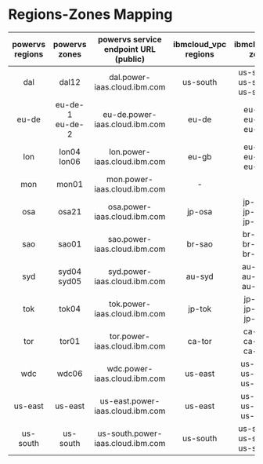 # Regions-Zones Mapping

| powervs regions | powervs zones      | powervs service endpoint URL (public) | ibmcloud_vpc regions | ibmcloud_vpc zones                     | vpc service endpoint URL (public) |
|:---------------:|:------------------:|:-------------------------------------:|:--------------------:|:--------------------------------------:|:---------------------------:|
| dal             | dal12              | dal.power-iaas.cloud.ibm.com          | us-south             | us-south-1<br>us-south-2<br>us-south-3 | us-south.iaas.cloud.ibm.com |
| eu-de           | eu-de-1<br>eu-de-2 | eu-de.power-iaas.cloud.ibm.com        | eu-de                | eu-de-1<br>eu-de-2<br>eu-de-3          | eu-de.iaas.cloud.ibm.com       |
| lon             | lon04<br>lon06     | lon.power-iaas.cloud.ibm.com          | eu-gb                | eu-gb-1<br>eu-gb-2<br>eu-gb-3          | eu-gb.iaas.cloud.ibm.com       |
| mon             | mon01              | mon.power-iaas.cloud.ibm.com          | -                    | -                                      | -                            |
| osa             | osa21              | osa.power-iaas.cloud.ibm.com          | jp-osa               | jp-osa-1<br>jp-osa-2<br>jp-osa-3       | jp-osa.iaas.cloud.ibm.com       |
| sao             | sao01              | sao.power-iaas.cloud.ibm.com          | br-sao               | br-sao-1<br>br-sao-2<br>br-sao-3       | br-sao.iaas.cloud.ibm.com       |
| syd             | syd04<br>syd05     | syd.power-iaas.cloud.ibm.com          | au-syd               | au-syd-1<br>au-syd-2<br>au-syd-3       | au-syd.iaas.cloud.ibm.com       |
| tok             | tok04              | tok.power-iaas.cloud.ibm.com          | jp-tok               | jp-tok-1<br>jp-tok-2<br>jp-tok-3       | jp-tok.iaas.cloud.ibm.com       |
| tor             | tor01              | tor.power-iaas.cloud.ibm.com          | ca-tor               | ca-tor-1<br>ca-tor-2<br>ca-tor-3       | ca-tor.iaas.cloud.ibm.com       |
| wdc             | wdc06              | wdc.power-iaas.cloud.ibm.com          | us-east              | us-east-1<br>us-east-2<br>us-east-3    | us-east.iaas.cloud.ibm.com       |
| us-east         | us-east            | us-east.power-iaas.cloud.ibm.com      | us-east              | us-east-1<br>us-east-2<br>us-east-3    | us-east.iaas.cloud.ibm.com       |
| us-south        | us-south           | us-south.power-iaas.cloud.ibm.com     | us-south             | us-south-1<br>us-south-2<br>us-south-3 | us-south.iaas.cloud.ibm.com |
